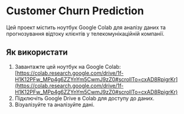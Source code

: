 # Customer Churn Prediction

Цей проект містить ноутбук Google Colab для аналізу даних та прогнозування відтоку клієнтів у телекомунікаційній компанії.

## Як використати

1. Завантажте цей ноутбук на Google Colab: [https://colab.research.google.com/drive/1f-H1K12PFw_MPp4g6ZZYnYm5CwmJ9zZ0#scrollTo=cxAD8RpigrKr](https://colab.research.google.com/drive/1f-H1K12PFw_MPp4g6ZZYnYm5CwmJ9zZ0#scrollTo=cxAD8RpigrKr)
2. Підключіть Google Drive в Colab для доступу до даних.
3. Візуалізуйте та аналізуйте дані.
